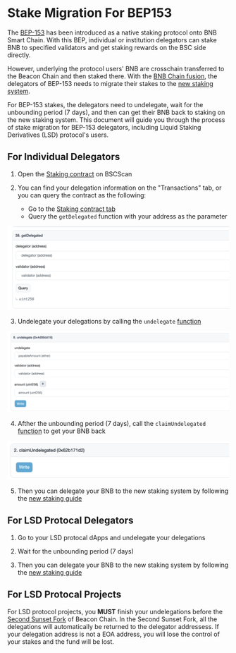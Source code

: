 # Stake Migration For BEP153

The [BEP-153](https://github.com/bnb-chain/BEPs/blob/master/BEPs/BEP153.md) has been introduced as a native staking
protocol onto BNB Smart Chain. With this BEP, individual or institution delegators can stake BNB to specified validators
and get staking rewards on the BSC side directly.

However, underlying the protocol users' BNB are crosschain transferred
to the Beacon Chain and then staked there. With the [BNB Chain fusion](https://www.bnbchain.org/en/bnb-chain-fusion),
the delegators of BEP-153 needs to migrate their stakes to the [new staking system](new-stake.md).

For BEP-153 stakes, the delegators need to undelegate, wait for the unbounding period (7 days), and then can get their
BNB back to staking on the new staking system.
This document will guide you through the process of stake migration for BEP-153 delegators, including Liquid
Staking Derivatives (LSD) protocol's users.

## For Individual Delegators

1. Open the [Staking contract](https://bscscan.com/address/0x0000000000000000000000000000000000002001) on BSCScan

2. You can find your delegation information on the "Transactions" tab, or you can query the contract as the following:
    * Go to
      the [Staking contract tab](https://bscscan.com/address/0x0000000000000000000000000000000000002001#readContract)
    * Query the `getDelegated` function with your address as the parameter

![img](../../assets/bcfusion/bep153-migration1.png)

3. Undelegate your delegations by calling
   the `undelegate` [function](https://bscscan.com/address/0x0000000000000000000000000000000000002001#writeContract)

![img](../../assets/bcfusion/bep153-migration2.png)

4. Afther the unbounding period (7 days), call
   the `claimUndelegated` [function](https://bscscan.com/address/0x0000000000000000000000000000000000002001#writeContract)
   to get your BNB back

![img](../../assets/bcfusion/bep153-migration3.png)

5. Then you can delegate your BNB to the new staking system by following the [new staking guide](new-stake.md)

## For LSD Protocal Delegators

1. Go to your LSD protocal dApps and undelegate your delegations

2. Wait for the unbounding period (7 days)

3. Then you can delegate your BNB to the new staking system by following the [new staking guide](new-stake.md)

## For LSD Protocal Projects

For LSD protocol projects, you **MUST** finish your undelegations before
the [Second Sunset Fork](https://www.bnbchain.org/en/bnb-chain-fusion) of Beacon Chain.
In the Second Sunset Fork, all the delegations will automatically be returned to the delegator addressess.
If your delegation address is not a EOA address, you will lose the control of your stakes and the fund will be lost.